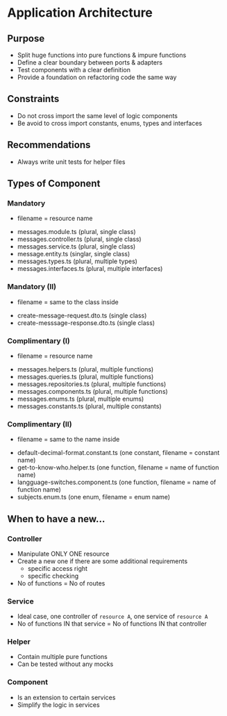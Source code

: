 # Application Architecture

## Purpose
- Split huge functions into pure functions & impure functions
- Define a clear boundary between ports & adapters
- Test components with a clear definition
- Provide a foundation on refactoring code the same way

## Constraints
- Do not cross import the same level of logic components
- Be avoid to cross import constants, enums, types and interfaces

## Recommendations
- Always write unit tests for helper files

## Types of Component

### Mandatory
* filename = resource name
- messages.module.ts (plural, single class)
- messages.controller.ts (plural, single class)
- messages.service.ts (plural, single class)
- message.entity.ts (singlar, single class)
- messages.types.ts (plural, multiple types)
- messages.interfaces.ts (plural, multiple interfaces)

### Mandatory (II)
* filename = same to the class inside
- create-message-request.dto.ts (single class)
- create-messsage-response.dto.ts (single class)

### Complimentary (I)
* filename = resource name
- messages.helpers.ts (plural, multiple functions)
- messages.queries.ts (plural, multiple functions)
- messages.repositories.ts (plural, multiple functions)
- messages.components.ts (plural, multiple functions)
- messages.enums.ts (plural, multiple enums)
- messages.constants.ts (plural, multiple constants)

### Complimentary (II)
* filename = same to the name inside
- default-decimal-format.constant.ts (one constant, filename = constant name)
- get-to-know-who.helper.ts (one function, filename = name of function name)
- langguage-switches.component.ts (one function, filename = name of function name)
- subjects.enum.ts (one enum, filename = enum name)

## When to have a new...

### Controller
- Manipulate ONLY ONE resource
- Create a new one if there are some additional requirements
    - specific access right
    - specific checking
- No of functions = No of routes

### Service
- Ideal case, one controller of `resource A`, one service of `resource A`
- No of functions IN that service = No of functions IN that controller

### Helper
- Contain multiple pure functions
- Can be tested without any mocks

### Component
- Is an extension to certain services
- Simplify the logic in services
